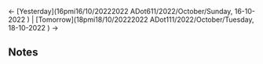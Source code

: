 <- [Yesterday](16pmi16/10/20222022 ADot611/2022/October/Sunday, 16-10-2022 ) | [Tomorrow](18pmi18/10/20222022 ADot111/2022/October/Tuesday, 18-10-2022 ) ->

## Notes


